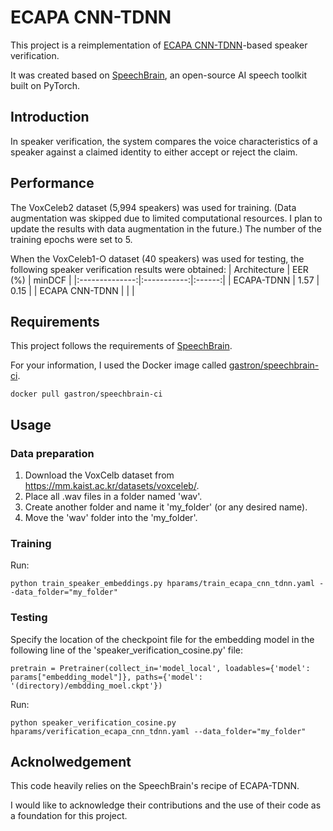 # ECAPA CNN-TDNN

This project is a reimplementation of [ECAPA CNN-TDNN](https://arxiv.org/pdf/2104.02370.pdf)-based speaker verification.

It was created based on [SpeechBrain](https://github.com/speechbrain/speechbrain), an open-source AI speech toolkit built on PyTorch.

## Introduction

In speaker verification, the system compares the voice characteristics of a speaker against a claimed identity to either accept or reject the claim.

## Performance

The VoxCeleb2 dataset (5,994 speakers) was used for training. (Data augmentation was skipped due to limited computational resources. I plan to update the results with data augmentation in the future.) The number of the training epochs were set to 5.

When the VoxCeleb1-O dataset (40 speakers) was used for testing, the following speaker verification results were obtained:
|  Architecture  |    EER (%)  | minDCF |
|:--------------:|:-----------:|:------:|
|   ECAPA-TDNN   |     1.57    |  0.15  |
| ECAPA CNN-TDNN |             |        |

## Requirements

This project follows the requirements of [SpeechBrain](https://github.com/speechbrain/speechbrain).

For your information, I used the Docker image called [gastron/speechbrain-ci](https://hub.docker.com/r/gastron/speechbrain-ci).
```
docker pull gastron/speechbrain-ci
```

## Usage

### Data preparation

1. Download the VoxCelb dataset from https://mm.kaist.ac.kr/datasets/voxceleb/.
2. Place all .wav files in a folder named 'wav'.
3. Create another folder and name it 'my_folder' (or any desired name).
4. Move the 'wav' folder into the 'my_folder'.

### Training

Run:
```
python train_speaker_embeddings.py hparams/train_ecapa_cnn_tdnn.yaml --data_folder="my_folder"
```

### Testing

Specify the location of the checkpoint file for the embedding model in the following line of the 'speaker_verification_cosine.py' file:
```
pretrain = Pretrainer(collect_in='model_local', loadables={'model': params["embedding_model"]}, paths={'model': '(directory)/embdding_moel.ckpt'})
```

Run:
```
python speaker_verification_cosine.py hparams/verification_ecapa_cnn_tdnn.yaml --data_folder="my_folder"
```


## Acknolwedgement

This code heavily relies on the SpeechBrain's recipe of ECAPA-TDNN.

I would like to acknowledge their contributions and the use of their code as a foundation for this project.
